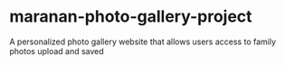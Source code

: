 # maranan-photo-gallery-project
A personalized photo gallery website that allows users access to family photos upload and saved
